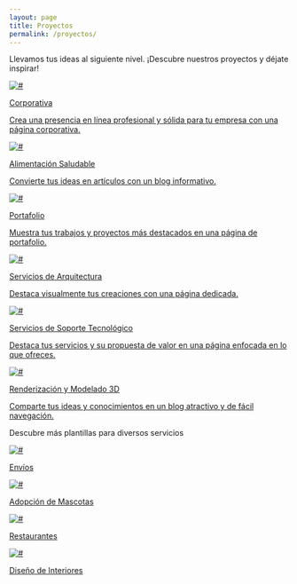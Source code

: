 ```yaml
---
layout: page
title: Proyectos
permalink: /proyectos/
---
```


<p class="projects__description-text">Llevamos tus ideas al siguiente nivel. <span>¡Descubre nuestros proyectos y déjate inspirar!</span></p>


<div class="projects">
    <div class="projects__item">
        <a href="https://datacomexpreso.com/"><img src="../assets/images/design_images/project3.jpg" alt="#">
        <p class="projects__item-title">Corporativa</p>
        <p class="projects__item-description">Crea una presencia en línea profesional y sólida para tu empresa con una página corporativa.</p>
        </a>
    </div>
    <div class="projects__item">
        <a href="https://frutasabia.blogspot.com/"><img src="../assets/images/design_images/project6.jpg" alt="#">
        <p class="projects__item-title">Alimentación Saludable</p>
        <p class="projects__item-description">Convierte tus ideas en artículos con un blog informativo.</p>
        </a>
    </div>
    <div class="projects__item">
        <a href="https://designportfolioxyz.blogspot.com/"><img src="../assets/images/design_images/project2.jpg" alt="#">
        <p class="projects__item-title">Portafolio</p>
        <p class="projects__item-description">Muestra tus trabajos y proyectos más destacados en una página de portafolio.</p>
        </a>
    </div>
    <div class="projects__item">
        <a href="https://visualizatuproyecto.blogspot.com/"><img src="../assets/images/design_images/project4.jpg" alt="#">
        <p class="projects__item-title">Servicios de Arquitectura</p>
        <p class="projects__item-description">Destaca visualmente tus creaciones con una página dedicada.</p>
        </a>
    </div>
    <div class="projects__item">
        <a href="https://ayudainformaticaysoporteremoto.blogspot.com/"><img src="../assets/images/design_images/project1.jpg" alt="#">
        <p class="projects__item-title">Servicios de Soporte Tecnológico</p>
        <p class="projects__item-description">Destaca tus servicios y su propuesta de valor en una página enfocada en lo que ofreces.</p>
        </a>
    </div>
    <div class="projects__item">
        <a href="https://modeladoyrender.blogspot.com/"><img src="../assets/images/design_images/project5.jpg" alt="#">
        <p class="projects__item-title">Renderización y Modelado 3D</p>
        <p class="projects__item-description">Comparte tus ideas y conocimientos en un blog atractivo y de fácil navegación.</p>
        </a>
    </div>
</div>

<p class="projects__description-text">Descubre más plantillas para diversos servicios</p>

<div class="projects">
    <div class="projects__item">
        <a href="https://propuesta-web-envios.blogspot.com/"><img src="../assets/images/design_images/template1.jpg" alt="#">
        <p class="projects__item-title">Envíos</p>
        </a>
    </div>
        <div class="projects__item">
        <a href="https://demo-web-adoptions.blogspot.com/"><img src="../assets/images/design_images/template2.jpg" alt="#">
        <p class="projects__item-title">Adopción de Mascotas</p>
        </a>
    </div>
        <div class="projects__item">
        <a href="https://demo-comidas-ham.blogspot.com/"><img src="../assets/images/design_images/template3.jpg" alt="#">
        <p class="projects__item-title">Restaurantes</p>
        </a>
    </div>
        <div class="projects__item">
        <a href="https://demo-dis-interiores-v2.blogspot.com/"><img src="../assets/images/design_images/template4.jpg" alt="#">
        <p class="projects__item-title">Diseño de Interiores</p>
        </a>
    </div>
</div>
